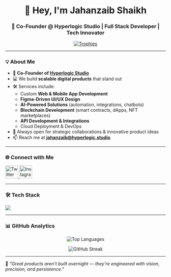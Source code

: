 <h1 align="center">👋 Hey, I'm Jahanzaib Shaikh</h1>  
<h3 align="center">🚀 Co-Founder @ Hyperlogic Studio | Full Stack Developer | Tech Innovator</h3>  

<p align="center">
  <a href="https://github.com/ryo-ma/github-profile-trophy">
    <img src="https://github-profile-trophy.vercel.app/?username=jahanzaibshaikh19&theme=onedark&margin-w=15&margin-h=15" alt="Trophies"/>
  </a>
</p>

---

### 💡 About Me  
- 🏢 **Co-Founder of [Hyperlogic Studio](https://www.hyperlogic.studio/)**  
- 💻 We build **scalable digital products** that stand out  
- 🛠️ Services include:  
  - Custom **Web & Mobile App Development**  
  - **Figma-Driven UI/UX Design**  
  - **AI-Powered Solutions** (automation, integrations, chatbots)  
  - **Blockchain Development** (smart contracts, dApps, NFT marketplaces)  
  - **API Development & Integrations**  
  - Cloud Deployment & DevOps  
- 🤝 Always open for strategic collaborations & innovative product ideas  
- 📫 Reach me at **jahanzaib@hyperlogic.studio**

---

### 🌐 Connect with Me  
<p align="left">
  <a href="https://twitter.com/jahanzaib699" target="blank">
    <img src="https://skillicons.dev/icons?i=twitter" height="40" alt="Twitter"/>
  </a>
  <a href="https://instagram.com/jahanzaib.ai" target="blank">
    <img src="https://skillicons.dev/icons?i=instagram" height="40" alt="Instagram"/>
  </a>
</p>

---

### 🛠️ Tech Stack  
<p>
  <img src="https://skillicons.dev/icons?i=html,css,bootstrap,tailwind,js,ts,react,next,nodejs,express,java,python,cpp,c,mongodb,mysql,sqlite,git,figma,ps,ai,solidity" />
</p>

---

### 📊 GitHub Analytics  
<p align="center">
  <img src="https://github-readme-stats.vercel.app/api/top-langs/?username=jahanzaibshaikh19&layout=compact&theme=radical" alt="Top Languages" />
</p>

<p align="center">
  <img src="https://github-readme-streak-stats.herokuapp.com/?user=jahanzaibshaikh19&theme=radical" alt="GitHub Streak" />
</p>

---
💬 *"Great products aren't built overnight — they're engineered with vision, precision, and persistence."*
